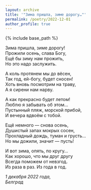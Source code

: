 ```yaml
---
layout: archive
title: '"Зима пришла, зиме дорогу…"'
permalink: /poetry/2022-12-01
author_profile: true
---
```


{% include base_path %}

Зима пришла, зиме дорогу! <br>
Прожили осень, слава Богу, <br>
Ещё бы зиму нам прожить, <br>
Но это надо заслужить. <br>

А коль протянем мы до вёсен, <br>
Так год, ей-богу, будет сносен! <br>
Хоть вновь посмотрим на траву, <br>
А я сирени нам нарву. <br>

А как прекрасно будет летом! <br>
Люблю я забывать об этом... <br>
Пустынный пляж, морской прибой, <br>
И вечера вдвоём с тобой. <br>

Ещё немного — снова осень, <br>
Душистый запах мокрых сосен, <br>
Прохладный дождь, туман и грусть… <br>
Но мы дожили, значит — пусть! <br>

И вот зима, опять, по кругу… <br>
Как хорошо, что мы друг другу <br>
Всегда поможем от невзгод. <br>
Из раза в раз. Из года в год. <br>

<i>1 декабря 2022 года,</i> <br>
<i>Белград</i>